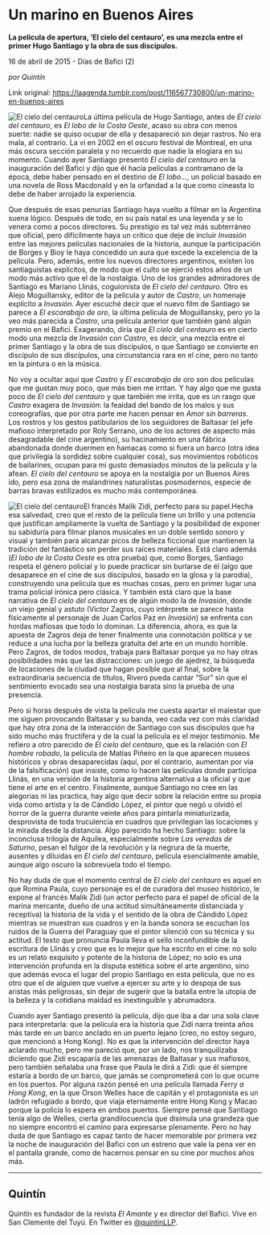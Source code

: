 # Un marino en Buenos Aires

**La película de apertura, ‘El cielo del centauro’, es una mezcla entre el primer Hugo Santiago y la obra de sus discípulos.**

16 de abril de 2015 - Días de Bafici (2)

_por Quintín_

Link original: https://laagenda.tumblr.com/post/116567730800/un-marino-en-buenos-aires

![El cielo del centauro](https://64.media.tumblr.com/6f76845bd0bc99a4cfbb5b9cbad44e48/tumblr_inline_pk0nzmSsKH1t6q87u_500.jpg)La última película de Hugo Santiago, antes de *El cielo del centauro*, es *El lobo de la Costa Oeste*, acaso su obra con menos suerte: nadie se quiso ocupar de ella y desapareció sin dejar rastros. No era mala, al contrario. La vi en 2002 en el oscuro festival de Montreal, en una más oscura sección paralela y no recuerdo que nadie la elogiara en su momento. Cuando ayer Santiago presentó *El cielo del centauro* en la inauguración del Bafici y dijo que él hacía películas a contramano de la época, debe haber pensado en el destino de *El lobo…*, un policial basado en una novela de Ross Macdonald y en la orfandad a la que como cineasta lo debe de haber arrojado la experiencia. 

Que después de esas penurias Santiago haya vuelto a filmar en la Argentina suena lógico. Después de todo, en su país natal es una leyenda y se lo venera como a pocos directores. Su prestigio es tal vez más subterráneo que oficial, pero difícilmente haya un crítico que deje de incluir *Invasión* entre las mejores películas nacionales de la historia, aunque la participación de Borges y Bioy le haya concedido un aura que excede la excelencia de la película. Pero, además, entre los nuevos directores argentinos, existen los santiaguistas explícitos, de modo que el culto se ejerció estos años de un modo más activo que el de la nostalgia. Uno de los grandes admiradores de Santiago es Mariano Llinás, coguionista de *El cielo del centauro*. Otro es Alejo Moguillansky, editor de la película y autor de *Castro*, un homenaje explícito a *Invasión*. Ayer escuché decir que el nuevo film de Santiago se parece a *El escarabajo de oro*, la última película de Moguillansky, pero yo la veo más parecida a *Castro*, una película anterior que también ganó algún premio en el Bafici. Exagerando, diría que *El cielo del centauro* es en cierto modo una mezcla de *Invasión* con *Castro*, es decir, una mezcla entre el primer Santiago y la obra de sus discípulos, o que Santiago se convierte en discípulo de sus discípulos, una circunstancia rara en el cine, pero no tanto en la pintura o en la música. 

No voy a ocultar aquí que *Castro* y *El escarabajo de oro* son dos películas que me gustan muy poco, que más bien me irritan. Y hay algo que me gusta poco de *El cielo del centauro* y que también me irrita, que es un rasgo que *Castro* exagera de *Invasión*: la fealdad del bando de los malos y sus coreografías, que por otra parte me hacen pensar en *Amor sin barreras*. Los rostros y los gestos patibularios de los seguidores de Baltasar (el jefe mafioso interpretado por Roly Serrano, uno de los actores de aspecto más desagradable del cine argentino), su hacinamiento en una fábrica abandonada donde duermen en hamacas como si fuera un barco (otra idea que privilegia la sordidez sobre cualquier cosa), sus movimientos robóticos de bailarines, ocupan para mi gusto demasiados minutos de la película y la afean. *El cielo del centauro* se apoya en la nostalgia por un Buenos Aires ido, pero esa zona de malandrines naturalistas posmodernos, especie de barras bravas estilizados es mucho más contemporánea. 

![El cielo del centauro](https://64.media.tumblr.com/6f76845bd0bc99a4cfbb5b9cbad44e48/tumblr_inline_pk0nzmSsKH1t6q87u_500.jpg)El francés Malik Zidi, perfecto para su papel.Hecha esa salvedad, creo que el resto de la película tiene un brillo y una potencia que justifican ampliamente la vuelta de Santiago y la posibilidad de exponer su sabiduría para filmar planos musicales en un doble sentido sonoro y visual y también para alcanzar picos de belleza ficcional que mantienen la tradición del fantástico sin perder sus raíces materiales. Está claro además (*El lobo de la Costa Oeste* es otra prueba) que, como Borges, Santiago respeta el género policial y lo puede practicar sin burlarse de él (algo que desaparece en el cine de sus discípulos, basado en la glosa y la parodia), construyendo una película que es muchas cosas, pero en primer lugar una trama policial irónica pero clásica. Y también está claro que la base narrativa de *El cielo del centauro* es de algún modo la de *Invasión*, donde un viejo genial y astuto (Víctor Zagros, cuyo intérprete se parece hasta físicamente al personaje de Juan Carlos Paz en *Invasión*) se enfrenta con hordas mafiosas que todo lo dominan. La diferencia, ahora, es que la apuesta de Zagros deja de tener finalmente una connotación política y se reduce a una lucha por la belleza gratuita del arte en un mundo horrible. Pero Zagros, de todos modos, trabaja para Baltasar porque ya no hay otras posibilidades más que las distracciones: un juego de ajedrez, la búsqueda de locaciones de la ciudad que hagan posible que al final, sobre la extraordinaria secuencia de títulos, Rivero pueda cantar “Sur” sin que el sentimiento evocado sea una nostalgia barata sino la prueba de una presencia.

Pero si horas después de vista la película me cuesta apartar el malestar que me siguen provocando Baltasar y su banda, veo cada vez con más claridad que hay otra zona de la interacción de Santiago con sus discípulos que ha sido mucho más fructífera y de la cual la película es el mejor testimonio. Me refiero a otro parecido de *El cielo del centauro*, que es la relación con *El hombre robado*, la película de Matías Piñeiro en la que aparecen museos históricos y obras desaparecidas (aquí, por el contrario, aumentan por via de la falsificación) que insiste, como lo hacen las películas donde participa Llinás, en una versión de la historia argentina alternativa a la oficial y que tiene el arte en el centro. Finalmente, aunque Santiago no cree en las alegorías ni las practica, hay algo que decir sobre la relación entre su propia vida como artista y la de Cándido López, el pintor que negó u olvidó el horror de la guerra durante veinte años para pintarla miniaturizada, desprovista de toda truculencia en cuadros que privilegian las locaciones y la mirada desde la distancia. Algo parecido ha hecho Santiago: sobre la inconclusa trilogía de Aquilea, especialmente sobre *Las veredas de Saturno*, pesan el fulgor de la revolución y la negrura de la muerte, ausentes y diluidas en *El cielo del centauro*, película esencialmente amable, aunque algo oscuro la sobrevuela todo el tiempo.

No hay duda de que el momento central de *El cielo del centauro* es aquel en que Romina Paula, cuyo personaje es el de curadora del museo histórico, le expone al francés Malik Zidi (un actor perfecto para el papel de oficial de la marina mercante, dueño de una actitud simultáneamente distanciada y receptiva) la historia de la vida y el sentido de la obra de Cándido López mientras se muestran sus cuadros y en la banda sonora se escuchan los ruidos de la Guerra del Paraguay que el pintor silenció con su técnica y su actitud. El texto que pronuncia Paula lleva el sello inconfundible de la escritura de Llinás y creo que es lo mejor que ha escrito en el cine: no solo es un relato exquisito y potente de la historia de López; no solo es una intervención profunda en la disputa estética sobre el arte argentino, sino que además evoca el lugar del propio Santiago en esta película, que no es otro que el de alguien que vuelve a ejercer su arte y lo despoja de sus aristas más peligrosas, sin dejar de sugerir que la batalla entre la utopía de la belleza y la cotidiana maldad es inextinguible y abrumadora. 

Cuando ayer Santiago presentó la película, dijo que iba a dar una sola clave para interpretarla: que la película era la historia que Zidi narra treinta años más tarde en un barco anclado en un puerto lejano (creo, no estoy seguro, que mencionó a Hong Kong). No es que la intervención del director haya aclarado mucho, pero me pareció que, por un lado, nos tranquilizaba diciendo que Zidi escaparía de las amenazas de Baltasar y sus mafiosos, pero también señalaba una frase que Paula le dirá a Zidi: que él siempre estaría a bordo de un barco, que jamás se comprometerá con lo que ocurre en los puertos. Por alguna razón pensé en una película llamada *Ferry a Hong Kong*, en la que Orson Welles hace de capitán y el protagonista es un ladrón refugiado a bordo, que viaja eternamente entre Hong Kong y Macao porque la policía lo espera en ambos puertos. Siempre pensé que Santiago tenía algo de Welles, cierta grandilocuencia que disimula una grandeza que no siempre encontró el camino para expresarse plenamente. Pero no hay duda de que Santiago es capaz tanto de hacer memorable por primera vez la noche de inauguración del Bafici con un estreno que vale la pena ver en el pantalla grande, como de hacernos pensar en su cine por muchos años más. 



---

Quintín
-------

Quintín es fundador de la revista *El Amante* y ex director del Bafici. Vive en San Clemente del Tuyú. En Twitter es [@quintinLLP](https://twitter.com/quintinLLP).

